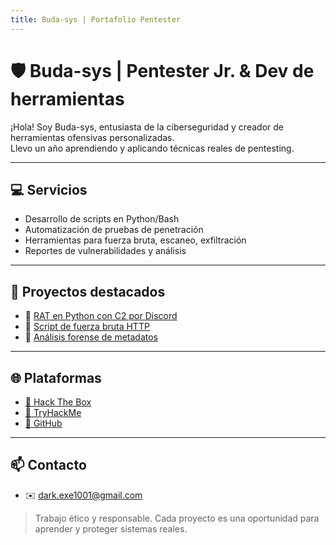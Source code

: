 ```yaml
---
title: Buda-sys | Portafolio Pentester
---
```


# 🛡️ Buda-sys | Pentester Jr. & Dev de herramientas

¡Hola! Soy Buda-sys, entusiasta de la ciberseguridad y creador de herramientas ofensivas personalizadas.  
Llevo un año aprendiendo y aplicando técnicas reales de pentesting.

---

## 💻 Servicios

- Desarrollo de scripts en Python/Bash
- Automatización de pruebas de penetración
- Herramientas para fuerza bruta, escaneo, exfiltración
- Reportes de vulnerabilidades y análisis

---

## 🧪 Proyectos destacados

- 🔗 [RAT en Python con C2 por Discord](https://github.com/tuusuario/proyecto1)
- 🔗 [Script de fuerza bruta HTTP](https://github.com/tuusuario/proyecto2)
- 🔗 [Análisis forense de metadatos](https://github.com/tuusuario/proyecto3)

---

## 🌐 Plataformas

- [🔗 Hack The Box](https://app.hackthebox.com/users/Buda-sys)
- [🔗 TryHackMe](https://tryhackme.com/p/Buda-sys)
- [🔗 GitHub](https://github.com/tuusuario)

---

## 📫 Contacto

- ✉️ dark.exe1001@gmail.com


> Trabajo ético y responsable. Cada proyecto es una oportunidad para aprender y proteger sistemas reales.
